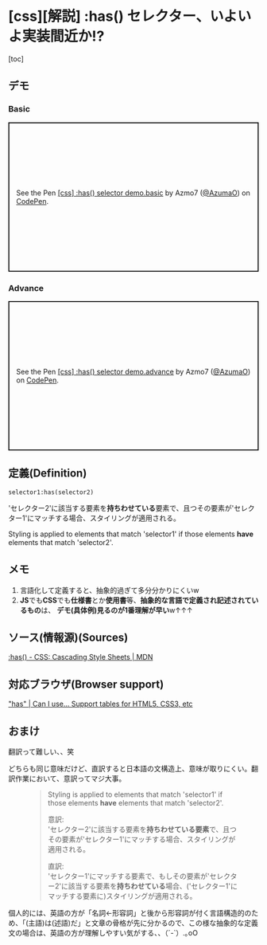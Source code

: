 <meta name="viewport" content="width=device-width, nitial-scale=1.0" />
<link rel="stylesheet" href="../css/_ini.css" />
<script type="module" src="_ini.js" defer></script>
<script type="module" src="toc-1.0.4.mod.js" defer></script>
<script async src="https://cpwebassets.codepen.io/assets/embed/ei.js"></script>





<div class="card main text">
   
# [css][解説] :has() セレクター、いよいよ実装間近か!?
[toc]

<h2>デモ</h2>

<h3 class="en">Basic</h3>
<p class="codepen" data-height="300" data-default-tab="css,result" data-slug-hash="rNdEMBJ" data-editable="true" data-user="AzumaO" style="height: 300px; box-sizing: border-box; display: flex; align-items: center; justify-content: center; border: 2px solid; margin: 1em 0; padding: 1em;">
  <span>See the Pen <a href="https://codepen.io/AzumaO/pen/rNdEMBJ">
  [css] :has() selector demo.basic</a> by Azmo7 (<a href="https://codepen.io/AzumaO">@AzumaO</a>)
  on <a href="https://codepen.io">CodePen</a>.</span>
</p>




<h3 class="en">Advance</h3> 

<p class="codepen" data-height="300" data-theme-id="dark" data-default-tab="css,result" data-slug-hash="ZExdpmm" data-editable="true" data-user="AzumaO" style="height: 300px; box-sizing: border-box; display: flex; align-items: center; justify-content: center; border: 2px solid; margin: 1em 0; padding: 1em;">
  <span>See the Pen <a href="https://codepen.io/AzumaO/pen/ZExdpmm">
  [css] :has() selector demo.advance</a> by Azmo7 (<a href="https://codepen.io/AzumaO">@AzumaO</a>)
  on <a href="https://codepen.io">CodePen</a>.</span>
</p>

## 定義(<span class="en">Definition</span>)

```language-css
selector1:has(selector2)
```
<p>'セレクター2'に該当する要素を<b>持ちわせている</b>要素で、且つその要素が'セレクター1'にマッチする場合、スタイリングが適用される。</p>

<p class="en italic">Styling is applied to elements that match 'selector1' if those elements <strong>have</strong> elements that match 'selector2'.</p>

## メモ

1. 言語化して定義すると、抽象的過ぎて多分分かりにくいw
2. <b>JS</b>でも<b>CSS</b>でも<b>仕様書</b>とか<b>使用書</b>等、<b>抽象的な言語で定義され記述されているもの</b>は、
<b>デモ(具体例)見るのが1番理解が早い</b>w↑↑↑

## ソース(情報源)(<span class="en">Sources</span>)

<span class="en">[:has() - CSS: Cascading Style Sheets | MDN](https://developer.mozilla.org/en-US/docs/Web/CSS/:has#description)</span>

## 対応ブラウザ(<span class="en">Browser support</span>)

<span class="en">["has" | Can I use... Support tables for HTML5, CSS3, etc](https://caniuse.com/?search=has)</span>



## おまけ

翻訳って難しい、、笑

どちらも同じ意味だけど、直訳すると日本語の文構造上、意味が取りにくい。翻訳作業において、意訳ってマジ大事。
<figure>
   <blockquote>
      <p class="en">Styling is applied to elements that match 'selector1' if those elements <b>have</b> elements that match 'selector2'.
      </p>
      <p>
         意訳:<br />
         'セレクター2'に該当する要素を<b>持ちわせている要素</b>で、且つその要素が'セレクター1'にマッチする場合、スタイリングが適用される。
      </p>
      <p>直訳:<br />
      'セレクター1'にマッチする要素で、もしその要素が'セレクター2'に該当する要素を<b>持ちわせている</b>場合、('セレクター1'にマッチする要素に)スタイリングが適用される。
      </p>
   </blockquote>
</figure>


個人的には、英語の方が「名詞←形容詞」と後から形容詞が付く言語構造的のため、「(主語)は(述語)だ」と文章の骨格が先に分かるので、この様な抽象的な定義文の場合は、英語の方が理解しやすい気がする、、（´-`）.｡oO

</div>
